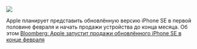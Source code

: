 <!--2025-02-08 11:40:39-->
<div class="yb">
  <div class="rss smaller1 habr"><img src="https://habrastorage.org/webt/pj/ek/xr/pjekxrzsjqi4zdfu9hasiw0vlgy.jpeg" /><p>Apple планирует представить обновлённую версию iPhone SE в первой половине февраля и начать продажи устройства до конца месяца. Об этом <a href="https://www.bloomberg.com/news/articles/2025-02-06/apple-s-long-awaited-overhaul-of-budget-iphone-nears-release" rel="noopener noreferrer... <br><a class="light" href="https://habr.com/ru/news/880690/?utm_source=habrahabr&utm_medium=rss&utm_campaign=880690">Bloomberg: Apple запустит продажи обновлённого iPhone SE в конце февраля</a></div>
</div>
